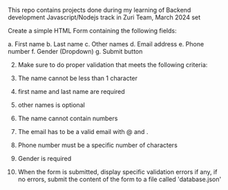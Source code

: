 This repo contains projects done during my learning of Backend development Javascript/Nodejs track in Zuri Team, March 2024 set 

Create a simple HTML Form containing the following fields:

a. First name
b. Last name
c. Other names
d. Email address
e. Phone number
f. Gender (Dropdown)
g. Submit button

2. Make sure to do proper validation that meets the following criteria:


1. The name cannot be less than 1 character
2. first name and last name are required
3. other names is optional
4. The name cannot contain numbers
5. The email has to be a valid email with @ and .
6. Phone number must be a specific number of characters
7. Gender is required

3. When the form is submitted, display specific validation errors if any, if no errors, submit the content of the form to a file called 'database.json'
